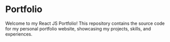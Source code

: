 # Portfolio
Welcome to my React JS Portfolio! This repository contains the source code for my personal portfolio website, showcasing my projects, skills, and experiences.
